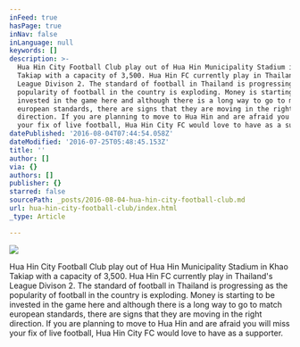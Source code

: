 ```yaml
---
inFeed: true
hasPage: true
inNav: false
inLanguage: null
keywords: []
description: >-
  Hua Hin City Football Club play out of Hua Hin Municipality Stadium in Khao
  Takiap with a capacity of 3,500. Hua Hin FC currently play in Thailand's
  League Divison 2. The standard of football in Thailand is progressing as the
  popularity of football in the country is exploding. Money is starting to be
  invested in the game here and although there is a long way to go to match
  european standards, there are signs that they are moving in the right
  direction. If you are planning to move to Hua Hin and are afraid you will miss
  your fix of live football, Hua Hin City FC would love to have as a supporter.
datePublished: '2016-08-04T07:44:54.058Z'
dateModified: '2016-07-25T05:48:45.153Z'
title: ''
author: []
via: {}
authors: []
publisher: {}
starred: false
sourcePath: _posts/2016-08-04-hua-hin-city-football-club.md
url: hua-hin-city-football-club/index.html
_type: Article

---
```

![](https://the-grid-user-content.s3-us-west-2.amazonaws.com/a3deebc1-5740-4e77-92cf-0fd2b8e6e2d2.jpg)

Hua Hin City Football Club play out of Hua Hin Municipality Stadium in Khao Takiap with a capacity of 3,500\. Hua Hin FC currently play in Thailand's League Divison 2\. The standard of football in Thailand is progressing as the popularity of football in the country is exploding. Money is starting to be invested in the game here and although there is a long way to go to match european standards, there are signs that they are moving in the right direction. If you are planning to move to Hua Hin and are afraid you will miss your fix of live football, Hua Hin City FC would love to have as a supporter.